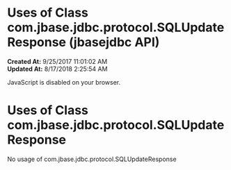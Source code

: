 # Uses of Class com.jbase.jdbc.protocol.SQLUpdateResponse (jbasejdbc API)

**Created At:** 9/25/2017 11:01:02 AM  
**Updated At:** 8/17/2018 2:25:54 AM  

<!--<br>    try {<br>        if (location.href.indexOf('is-external=true') == -1) {<br>            parent.document.title="Uses of Class com.jbase.jdbc.protocol.SQLUpdateResponse (jbasejdbc   API)";<br>        }<br>    }<br>    catch(err) {<br>    }<br>//-->
JavaScript is disabled on your browser.

# Uses of Class com.jbase.jdbc.protocol.SQLUpdateResponse



No usage of com.jbase.jdbc.protocol.SQLUpdateResponse


